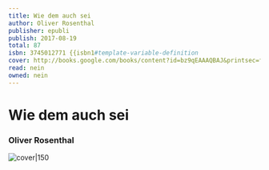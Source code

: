 ```yaml
---
title: Wie dem auch sei
author: Oliver Rosenthal
publisher: epubli
publish: 2017-08-19
total: 87
isbn: 3745012771 {{isbn1#template-variable-definition
cover: http://books.google.com/books/content?id=bz9qEAAAQBAJ&printsec=frontcover&img=1&zoom=1&edge=curl&source=gbs_api
read: nein
owned: nein
---
```


# Wie dem auch sei
### Oliver Rosenthal
![cover|150](http://books.google.com/books/content?id=bz9qEAAAQBAJ&printsec=frontcover&img=1&zoom=1&edge=curl&source=gbs_api)